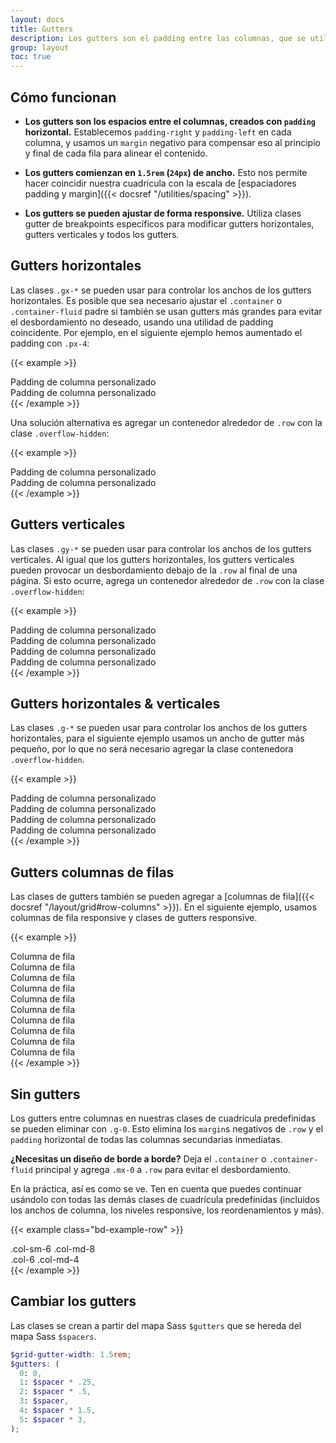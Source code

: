 ```yaml
---
layout: docs
title: Gutters
description: Los gutters son el padding entre las columnas, que se utilizan para espaciar y alinear de manera responsive el contenido en el sistema de cuadrícula de Bootstrap.
group: layout
toc: true
---
```


## Cómo funcionan

- **Los gutters son los espacios entre el columnas, creados con `padding` horizontal.** Establecemos `padding-right` y `padding-left` en cada columna, y usamos un `margin` negativo para compensar eso al principio y final de cada fila para alinear el contenido.

- **Los gutters comienzan en `1.5rem` (`24px`) de ancho.** Esto nos permite hacer coincidir nuestra cuadrícula con la escala de [espaciadores padding y margin]({{< docsref "/utilities/spacing" >}}).

- **Los gutters se pueden ajustar de forma responsive.** Utiliza clases gutter de breakpoints específicos para modificar gutters horizontales, gutters verticales y todos los gutters.

## Gutters horizontales

Las clases `.gx-*` se pueden usar para controlar los anchos de los gutters horizontales. Es posible que sea necesario ajustar el `.container` o `.container-fluid` padre si también se usan gutters más grandes para evitar el desbordamiento no deseado, usando una utilidad de padding coincidente. Por ejemplo, en el siguiente ejemplo hemos aumentado el padding con `.px-4`:

{{< example >}}
<div class="container px-4">
  <div class="row gx-5">
    <div class="col">
     <div class="p-3 border bg-light">Padding de columna personalizado</div>
    </div>
    <div class="col">
      <div class="p-3 border bg-light">Padding de columna personalizado</div>
    </div>
  </div>
</div>
{{< /example >}}

Una solución alternativa es agregar un contenedor alrededor de `.row` con la clase `.overflow-hidden`:

{{< example >}}
<div class="container overflow-hidden">
  <div class="row gx-5">
    <div class="col">
     <div class="p-3 border bg-light">Padding de columna personalizado</div>
    </div>
    <div class="col">
      <div class="p-3 border bg-light">Padding de columna personalizado</div>
    </div>
  </div>
</div>
{{< /example >}}

## Gutters verticales

Las clases `.gy-*` se pueden usar para controlar los anchos de los gutters verticales. Al igual que los gutters horizontales, los gutters verticales pueden provocar un desbordamiento debajo de la `.row` al final de una página. Si esto ocurre, agrega un contenedor alrededor de `.row` con la clase `.overflow-hidden`:

{{< example >}}
<div class="container overflow-hidden">
  <div class="row gy-5">
    <div class="col-6">
      <div class="p-3 border bg-light">Padding de columna personalizado</div>
    </div>
    <div class="col-6">
      <div class="p-3 border bg-light">Padding de columna personalizado</div>
    </div>
    <div class="col-6">
      <div class="p-3 border bg-light">Padding de columna personalizado</div>
    </div>
    <div class="col-6">
      <div class="p-3 border bg-light">Padding de columna personalizado</div>
    </div>
  </div>
</div>
{{< /example >}}

## Gutters horizontales & verticales

Las clases `.g-*` se pueden usar para controlar los anchos de los gutters horizontales, para el siguiente ejemplo usamos un ancho de gutter más pequeño, por lo que no será necesario agregar la clase contenedora `.overflow-hidden`.

{{< example >}}
<div class="container">
  <div class="row g-2">
    <div class="col-6">
      <div class="p-3 border bg-light">Padding de columna personalizado</div>
    </div>
    <div class="col-6">
      <div class="p-3 border bg-light">Padding de columna personalizado</div>
    </div>
    <div class="col-6">
      <div class="p-3 border bg-light">Padding de columna personalizado</div>
    </div>
    <div class="col-6">
      <div class="p-3 border bg-light">Padding de columna personalizado</div>
    </div>
  </div>
</div>
{{< /example >}}

## Gutters columnas de filas

Las clases de gutters también se pueden agregar a [columnas de fila]({{< docsref "/layout/grid#row-columns" >}}). En el siguiente ejemplo, usamos columnas de fila responsive y clases de gutters responsive.

{{< example >}}
<div class="container">
  <div class="row row-cols-2 row-cols-lg-5 g-2 g-lg-3">
    <div class="col">
      <div class="p-3 border bg-light">Columna de fila</div>
    </div>
    <div class="col">
      <div class="p-3 border bg-light">Columna de fila</div>
    </div>
    <div class="col">
      <div class="p-3 border bg-light">Columna de fila</div>
    </div>
    <div class="col">
      <div class="p-3 border bg-light">Columna de fila</div>
    </div>
    <div class="col">
      <div class="p-3 border bg-light">Columna de fila</div>
    </div>
    <div class="col">
      <div class="p-3 border bg-light">Columna de fila</div>
    </div>
    <div class="col">
      <div class="p-3 border bg-light">Columna de fila</div>
    </div>
    <div class="col">
      <div class="p-3 border bg-light">Columna de fila</div>
    </div>
    <div class="col">
      <div class="p-3 border bg-light">Columna de fila</div>
    </div>
    <div class="col">
      <div class="p-3 border bg-light">Columna de fila</div>
    </div>
  </div>
</div>
{{< /example >}}

## Sin gutters

Los gutters entre columnas en nuestras clases de cuadrícula predefinidas se pueden eliminar con `.g-0`. Esto elimina los `margin`s negativos de `.row` y el `padding` horizontal de todas las columnas secundarias inmediatas.

**¿Necesitas un diseño de borde a borde?** Deja el `.container` o `.container-fluid` principal y agrega `.mx-0` a `.row` para evitar el desbordamiento.

En la práctica, así es como se ve. Ten en cuenta que puedes continuar usándolo con todas las demás clases de cuadrícula predefinidas (incluidos los anchos de columna, los niveles responsive, los reordenamientos y más).

{{< example class="bd-example-row" >}}
<div class="row g-0">
  <div class="col-sm-6 col-md-8">.col-sm-6 .col-md-8</div>
  <div class="col-6 col-md-4">.col-6 .col-md-4</div>
</div>
{{< /example >}}

## Cambiar los gutters

Las clases se crean a partir del mapa Sass `$gutters` que se hereda del mapa Sass `$spacers`.

```scss
$grid-gutter-width: 1.5rem;
$gutters: (
  0: 0,
  1: $spacer * .25,
  2: $spacer * .5,
  3: $spacer,
  4: $spacer * 1.5,
  5: $spacer * 3,
);
```
